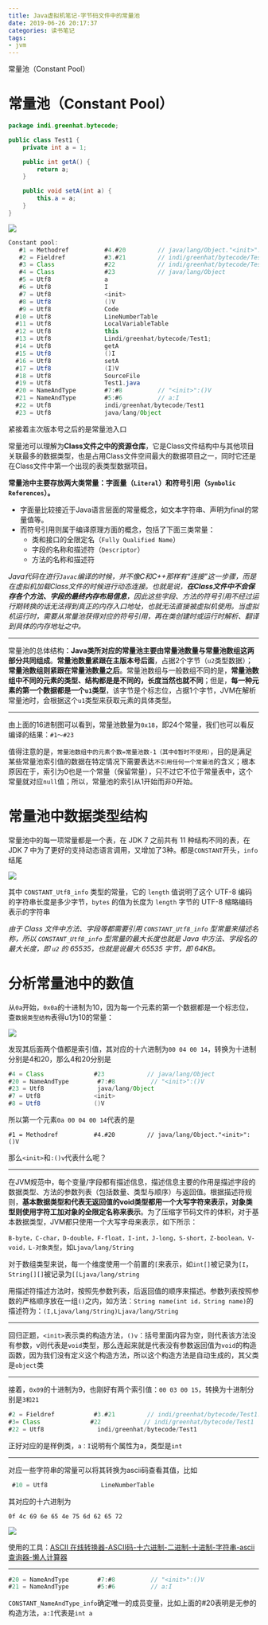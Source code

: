 ```yaml
---
title: Java虚拟机笔记-字节码文件中的常量池
date: 2019-06-26 20:17:37
categories: 读书笔记
tags:
- jvm
---
```

常量池（Constant Pool）

<!-- more -->

# 常量池（Constant Pool）

```java
package indi.greenhat.bytecode;

public class Test1 {
    private int a = 1;

    public int getA() {
        return a;
    }

    public void setA(int a) {
        this.a = a;
    }
}
```

![](Java虚拟机笔记-字节码文件中的常量池/1.png)

```java
Constant pool:
   #1 = Methodref          #4.#20         // java/lang/Object."<init>":()V
   #2 = Fieldref           #3.#21         // indi/greenhat/bytecode/Test1.a:I
   #3 = Class              #22            // indi/greenhat/bytecode/Test1
   #4 = Class              #23            // java/lang/Object
   #5 = Utf8               a
   #6 = Utf8               I
   #7 = Utf8               <init>
   #8 = Utf8               ()V
   #9 = Utf8               Code
  #10 = Utf8               LineNumberTable
  #11 = Utf8               LocalVariableTable
  #12 = Utf8               this
  #13 = Utf8               Lindi/greenhat/bytecode/Test1;
  #14 = Utf8               getA
  #15 = Utf8               ()I
  #16 = Utf8               setA
  #17 = Utf8               (I)V
  #18 = Utf8               SourceFile
  #19 = Utf8               Test1.java
  #20 = NameAndType        #7:#8          // "<init>":()V
  #21 = NameAndType        #5:#6          // a:I
  #22 = Utf8               indi/greenhat/bytecode/Test1
  #23 = Utf8               java/lang/Object
```

紧接着主次版本号之后的是常量池入口

常量池可以理解为**Class文件之中的资源仓库**，它是Class文件结构中与其他项目关联最多的数据类型，也是占用Class文件空间最大的数据项目之一，同时它还是在Class文件中第一个出现的表类型数据项目。

**常量池中主要存放两大类常量：字面量（`Literal`）和符号引用（`Symbolic References`）。**

- 字面量比较接近于Java语言层面的常量概念，如文本字符串、声明为final的常量值等。
- 而符号引用则属于编译原理方面的概念，包括了下面三类常量：
  - 类和接口的全限定名（`Fully Qualified Name`） 
  - 字段的名称和描述符（`Descriptor`） 
  - 方法的名称和描述符

*Java代码在进行`Javac`编译的时候，并不像C和C++那样有“连接”这一步骤，而是在虚拟机加载Class文件的时候进行动态连接。也就是说，**在Class文件中不会保存各个方法、字段的最终内存布局信息**，因此这些字段、方法的符号引用不经过运行期转换的话无法得到真正的内存入口地址，也就无法直接被虚拟机使用。当虚拟机运行时，需要从常量池获得对应的符号引用，再在类创建时或运行时解析、翻译到具体的内存地址之中。*

------

常量池的总体结构：**Java类所对应的常量池主要由常量池数量与常量池数组这两部分共同组成**。**常量池数量紧跟在主版本号后面**，占据2个字节（`u2`类型数据）；**常量池数组则紧跟在常量池数量之后**。常量池数组与一般数组不同的是，**常量池数组中不同的元素的类型、结构都是是不同的，长度当然也就不同**；但是，**每一种元素的第一个数据都是一个`u1`类型**，该字节是个标志位，占据1个字节，JVM在解析常量池时，会根据这个`u1`类型来获取元素的具体类型。

------

由上面的16进制图可以看到，常量池数量为`0x18`，即24个常量，我们也可以看反编译的结果：`#1～#23`

值得注意的是，`常量池数组中的元素个数=常量池数-1（其中0暂时不使用）`，目的是满足某些常量池索引值的数据在特定情况下需要表达`不引用任何一个常量池`的含义；根本原因在于，索引为0也是一个常量（保留常量），只不过它不位于常量表中，这个常量就对应`null`值；所以，常量池的索引从1开始而非0开始。

# 常量池中数据类型结构

常量池中的每一项常量都是一个表，在 JDK 7 之前共有 11 种结构不同的表，在 JDK 7 中为了更好的支持动态语言调用，又增加了3种。都是`CONSTANT`开头，`info`结尾

![](Java虚拟机笔记-字节码文件中的常量池/4.png)

其中 `CONSTANT_Utf8_info` 类型的常量，它的 `length` 值说明了这个 UTF-8 编码的字符串长度是多少字节，`bytes` 的值为长度为 `length` 字节的 UTF-8 缩略编码表示的字符串

*由于 Class 文件中方法、字段等都需要引用 `CONSTANT_Utf8_info` 型常量来描述名称，所以 `CONSTANT_Utf8_info` 型常量的最大长度也就是 Java 中方法、字段名的最大长度，即 `u2` 的 65535，也就是说最大 65535 字节，即 64KB。*

# 分析常量池中的数值

从`0a`开始，`0x0a`的十进制为10，因为每一个元素的第一个数据都是一个标志位，查`数据类型结构`表得u1为10的常量：

![](Java虚拟机笔记-字节码文件中的常量池/2.png)

发现其后面两个值都是索引值，其对应的十六进制为`00 04 00 14`，转换为十进制分别是4和20，那么4和20分别是

```java
#4 = Class              #23            // java/lang/Object
#20 = NameAndType        #7:#8          // "<init>":()V
#23 = Utf8               java/lang/Object
#7 = Utf8               <init>
#8 = Utf8               ()V
```

所以第一个元素`0a 00 04 00 14`代表的是

```jaba
#1 = Methodref          #4.#20         // java/lang/Object."<init>":()V
```

那么`<init>`和`:()v`代表什么呢？

---

在JVM规范中，每个变量/字段都有描述信息，描述信息主要的作用是描述字段的数据类型、方法的参数列表（包括数量、类型与顺序）与返回值。根据描述符规则，**基本数据类型和代表无返回值的void类型都用一个大写字符来表示，对象类型则使用字符工加对象的全限定名称来表示**。为了压缩字节码文件的体积，对于基本数据类型，JVM都只使用一个大写字母来表示，如下所示：

`B-byte，C-char，D-double，F-float，I-int，J-long，S-short，Z-boolean，V-void，L-对象类型`，如`Ljava/lang/String`

对于数组类型来说，每一个维度使用一个前置的`[`来表示，如`int[]`被记录为`[I`，`String[][]`被记录为`[[Ljava/lang/string`

用描述符描述方法时，按照先参数列表，后返回值的顺序来描述。参数列表按照参数的严格顺序放在一组`()`之内，如方法：`String name(int id，String name)`的描述符为：`(I,Ljava/lang/String)Ljava/lang/String`

---

回归正题，`<init>`表示类的构造方法，`()v`：括号里面内容为空，则代表该方法没有参数，v则代表是`void`类型，那么连起来就是代表没有参数返回值为`void`的构造函数，因为我们没有定义这个构造方法，所以这个构造方法是自动生成的，其父类是`object`类

---

接着，`0x09`的十进制为9，也刚好有两个索引值：`00 03 00 15`，转换为十进制分别是`3和21`

```java
#2 = Fieldref           #3.#21         // indi/greenhat/bytecode/Test1.a:I
#3= Class              #22            // indi/greenhat/bytecode/Test1
#22 = Utf8               indi/greenhat/bytecode/Test1    
```

正好对应的是样例类，`a：I`说明有个属性为a，类型是`int`

---

对应一些字符串的常量可以将其转换为ascii码查看其值，比如

```java
 #10 = Utf8               LineNumberTable
```

其对应的十六进制为

`0f 4c 69 6e 65 4e 75 6d 62 65 72`

![](Java虚拟机笔记-字节码文件中的常量池/3.png)

使用的工具：[ASCII 在线转换器-ASCII码-十六进制-二进制-十进制-字符串-ascii查询器-懒人计算器](http://www.ab126.com/goju/1711.html)

---

```java
#20 = NameAndType        #7:#8          // "<init>":()V
#21 = NameAndType        #5:#6          // a:I
```

`CONSTANT_NameAndType_info`确定唯一的成员变量，比如上面的#20表明是无参的构造方法，`a:I`代表是`int a`

